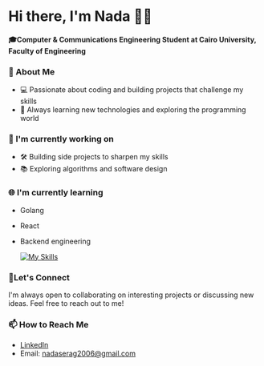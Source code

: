 # Hi there, I'm Nada 👋😺
#### 🎓Computer & Communications Engineering Student at **Cairo University, Faculty of Engineering**  

### 🚀 About Me
- 💻 Passionate about coding and building projects that challenge my skills  
- 🌱 Always learning new technologies and exploring the programming world  

### 🔭 I'm currently working on
- 🛠️ Building side projects to sharpen my skills  
- 📚 Exploring algorithms and software design

### 🌐 I'm currently learning
- Golang
- React
- Backend engineering

  [![My Skills](https://skillicons.dev/icons?i=js,html,css,go,cpp,react,vue,discord,git)](https://skillicons.dev)

### 🌟Let's Connect
I'm always open to  collaborating on interesting projects or discussing new ideas. Feel free to reach out to me!

### 📫 How to Reach Me
- [LinkedIn](https://www.linkedin.com/in/nada-serag-678518367?lipi=urn%3Ali%3Apage%3Ad_flagship3_profile_view_base_contact_details%3BaLD%2F8ssyR822FkKVdnXLyg%3D%3D)
- Email: nadaserag2006@gmail.com
